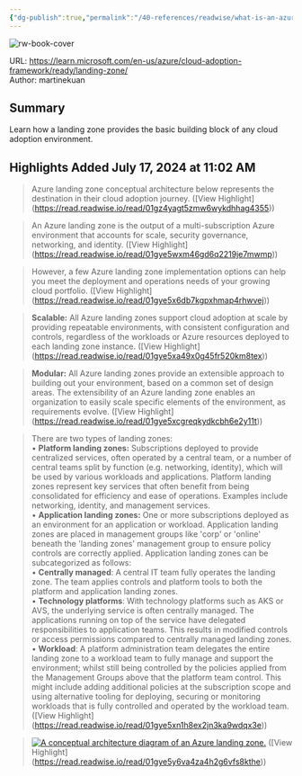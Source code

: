 ```yaml
---
{"dg-publish":true,"permalink":"/40-references/readwise/what-is-an-azure-landing-zone/","tags":["rw/articles"]}
---
```



![rw-book-cover](https://learn.microsoft.com/en-us/media/logos/logo-ms-social.png)

  

URL: <https://learn.microsoft.com/en-us/azure/cloud-adoption-framework/ready/landing-zone/>  
Author: martinekuan

## Summary

Learn how a landing zone provides the basic building block of any cloud adoption environment.

## Highlights Added July 17, 2024 at 11:02 AM

> Azure landing zone conceptual architecture below represents the destination in their cloud adoption journey. ([View Highlight] (<https://read.readwise.io/read/01gz4yagt5zmw6wykdhhag4355>))

> An Azure landing zone is the output of a multi-subscription Azure environment that accounts for scale, security governance, networking, and identity. ([View Highlight] (<https://read.readwise.io/read/01gye5wxm46gd6q2219je7mwmp>))

> However, a few Azure landing zone implementation options can help you meet the deployment and operations needs of your growing cloud portfolio. ([View Highlight] (<https://read.readwise.io/read/01gye5x6db7kgpxhmap4rhwvej>))

> **Scalable:** All Azure landing zones support cloud adoption at scale by providing repeatable environments, with consistent configuration and controls, regardless of the workloads or Azure resources deployed to each landing zone instance. ([View Highlight] (<https://read.readwise.io/read/01gye5xa49x0g45fr520km8tex>))

> **Modular:** All Azure landing zones provide an extensible approach to building out your environment, based on a common set of design areas. The extensibility of an Azure landing zone enables an organization to easily scale specific elements of the environment, as requirements evolve. ([View Highlight] (<https://read.readwise.io/read/01gye5xcgreqkydkcbh6e2y11t>))

> There are two types of landing zones:  
> • **Platform landing zones:** Subscriptions deployed to provide centralized services, often operated by a central team, or a number of central teams split by function (e.g. networking, identity), which will be used by various workloads and applications. Platform landing zones represent key services that often benefit from being consolidated for efficiency and ease of operations. Examples include networking, identity, and management services.  
> • **Application landing zones:** One or more subscriptions deployed as an environment for an application or workload. Application landing zones are placed in management groups like 'corp' or 'online' beneath the 'landing zones' management group to ensure policy controls are correctly applied. Application landing zones can be subcategorized as follows:  
> • **Centrally managed**: A central IT team fully operates the landing zone. The team applies controls and platform tools to both the platform and application landing zones.  
> • **Technology platforms**: With technology platforms such as AKS or AVS, the underlying service is often centrally managed. The applications running on top of the service have delegated responsibilities to application teams. This results in modified controls or access permissions compared to centrally managed landing zones.  
> • **Workload**: A platform administration team delegates the entire landing zone to a workload team to fully manage and support the environment; whilst still being controlled by the policies applied from the Management Groups above that the platform team control. This might include adding additional policies at the subscription scope and using alternative tooling for deploying, securing or monitoring workloads that is fully controlled and operated by the workload team. ([View Highlight] (<https://read.readwise.io/read/01gye5xn1h8ex2jn3ka9wdqx3e>))

> [![A conceptual architecture diagram of an Azure landing zone.](https://learn.microsoft.com/en-us/azure/cloud-adoption-framework/ready/landing-zone/../enterprise-scale/media/ns-arch-cust-expanded.svg)](https://learn.microsoft.com/en-us/azure/cloud-adoption-framework/ready/landing-zone/../enterprise-scale/media/ns-arch-cust-expanded.svg#lightbox) ([View Highlight] (<https://read.readwise.io/read/01gye5y6va4za4h2g6vfs8kthe>))
